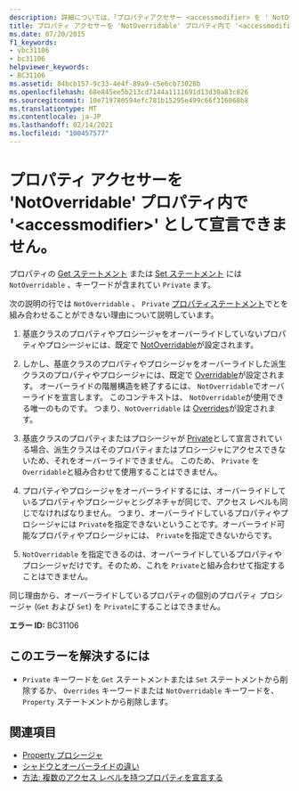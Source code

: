 ```yaml
---
description: 詳細については、「プロパティアクセサー <accessmodifier> を ' NotOverridable ' プロパティで ' ' として宣言することはできません。
title: プロパティ アクセサーを 'NotOverridable' プロパティ内で '<accessmodifier>' として宣言できません。
ms.date: 07/20/2015
f1_keywords:
- vbc31106
- bc31106
helpviewer_keywords:
- BC31106
ms.assetid: 84bcb157-9c33-4e4f-89a9-c5e6cb73028b
ms.openlocfilehash: 68e845ee5b213cd7144a1111691d13d30a83c826
ms.sourcegitcommit: 10e719780594efc781b15295e499c66f316068b8
ms.translationtype: MT
ms.contentlocale: ja-JP
ms.lasthandoff: 02/14/2021
ms.locfileid: "100457577"
---
```

# <a name="property-accessors-cannot-be-declared-accessmodifier-in-a-notoverridable-property"></a>プロパティ アクセサーを 'NotOverridable' プロパティ内で '\<accessmodifier>' として宣言できません。

プロパティの [Get ステートメント](../language-reference/statements/get-statement.md) または [Set ステートメント](../language-reference/statements/set-statement.md) には `NotOverridable` 、キーワードが含まれてい `Private` ます。  
  
 次の説明の行では `NotOverridable` 、 `Private` [プロパティステートメント](../language-reference/statements/property-statement.md)でとを組み合わせることができない理由について説明しています。  
  
1. 基底クラスのプロパティやプロシージャをオーバーライドしていないプロパティやプロシージャには、既定で [NotOverridable](../language-reference/modifiers/notoverridable.md)が設定されます。  
  
2. しかし、基底クラスのプロパティやプロシージャをオーバーライドした派生クラスのプロパティやプロシージャには、既定で [Overridable](../language-reference/modifiers/overridable.md)が設定されます。 オーバーライドの階層構造を終了するには、 `NotOverridable`でオーバーライドを宣言します。 このコンテキストは、 `NotOverridable`が使用できる唯一のものです。 つまり、`NotOverridable` は [Overrides](../language-reference/modifiers/overrides.md)が設定されます。  
  
3. 基底クラスのプロパティまたはプロシージャが [Private](../language-reference/modifiers/private.md)として宣言されている場合、派生クラスはそのプロパティまたはプロシージャにアクセスできないため、それをオーバーライドできません。 このため、 `Private` を `Overridable`と組み合わせて使用することはできません。  
  
4. プロパティやプロシージャをオーバーライドするには、オーバーライドしているプロパティやプロシージャとシグネチャが同じで、アクセス レベルも同じでなければなりません。 つまり、オーバーライドしているプロパティやプロシージャには `Private`を指定できないということです。オーバーライド可能なプロパティやプロシージャには、 `Private`を指定できないからです。  
  
5. `NotOverridable` を指定できるのは、オーバーライドしているプロパティやプロシージャだけです。そのため、これを `Private`と組み合わせて指定することはできません。  
  
 同じ理由から、オーバーライドしているプロパティの個別のプロパティ プロシージャ (`Get` および `Set`) を `Private`にすることはできません。  
  
 **エラー ID:** BC31106  
  
## <a name="to-correct-this-error"></a>このエラーを解決するには  
  
- `Private` キーワードを `Get` ステートメントまたは `Set` ステートメントから削除するか、 `Overrides` キーワードまたは `NotOverridable` キーワードを、 `Property` ステートメントから削除します。  
  
## <a name="see-also"></a>関連項目

- [Property プロシージャ](../programming-guide/language-features/procedures/property-procedures.md)
- [シャドウとオーバーライドの違い](../programming-guide/language-features/declared-elements/differences-between-shadowing-and-overriding.md)
- [方法: 複数のアクセス レベルを持つプロパティを宣言する](../programming-guide/language-features/procedures/how-to-declare-a-property-with-mixed-access-levels.md)
